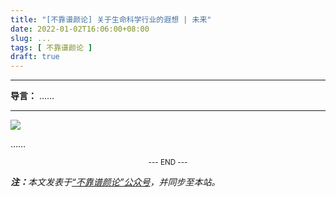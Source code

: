```yaml
---
title: "[不靠谱颜论] 关于生命科学行业的遐想 | 未来"
date: 2022-01-02T16:06:00+08:00
slug: ...
tags: [ 不靠谱颜论 ]
draft: true
---
```


---

**导言：** ……

---

<img src="/images/2020-06-29/code.png" style="max-width:300px"/>

……

<center><small>--- END ---</small></center>

<i><b>注：</b>本文发表于[“不靠谱颜论”公众号](https://mp.weixin.qq.com/s/xxx)，并同步至本站。</i>
